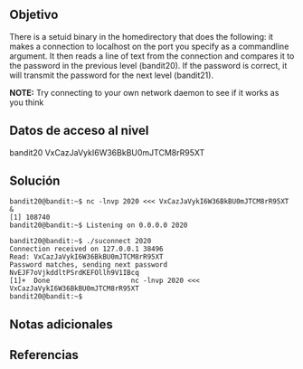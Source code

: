 ## Objetivo
There is a setuid binary in the homedirectory that does the following: it makes a connection to localhost on the port you specify as a commandline argument. It then reads a line of text from the connection and compares it to the password in the previous level (bandit20). If the password is correct, it will transmit the password for the next level (bandit21).

**NOTE:** Try connecting to your own network daemon to see if it works as you think
## Datos de acceso al nivel
bandit20
VxCazJaVykI6W36BkBU0mJTCM8rR95XT
## Solución
```
bandit20@bandit:~$ nc -lnvp 2020 <<< VxCazJaVykI6W36BkBU0mJTCM8rR95XT &
[1] 108740
bandit20@bandit:~$ Listening on 0.0.0.0 2020

bandit20@bandit:~$ ./suconnect 2020
Connection received on 127.0.0.1 38496
Read: VxCazJaVykI6W36BkBU0mJTCM8rR95XT
Password matches, sending next password
NvEJF7oVjkddltPSrdKEFOllh9V1IBcq
[1]+  Done                    nc -lnvp 2020 <<< VxCazJaVykI6W36BkBU0mJTCM8rR95XT
bandit20@bandit:~$
```
## Notas adicionales

## Referencias